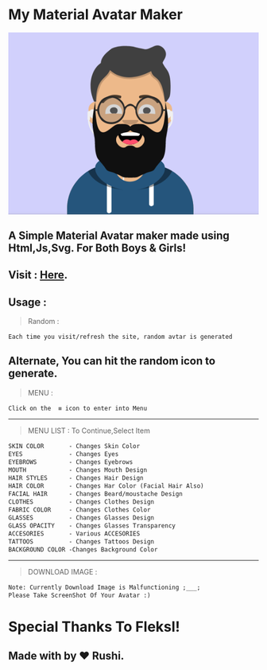 My Material Avatar Maker
========================
<img src="avatar.png" align="center" alt="Material Avatar" />

A Simple Material Avatar maker made using Html,Js,Svg.
For Both Boys & Girls!
----------------------

 Visit : [Here](https://rushiranpise.github.io/MyMAM/).
 ------
 
Usage :
------
> Random :
```shell
Each time you visit/refresh the site, random avtar is generated
```
Alternate, You can hit the random icon to generate.
---
> MENU :
```shell
Click on the  ≡ icon to enter into Menu
```
---
> MENU LIST : To Continue,Select Item
```shell
SKIN COLOR       - Changes Skin Color
EYES             - Changes Eyes
EYEBROWS         - Changes Eyebrows
MOUTH            - Changes Mouth Design
HAIR STYLES      - Changes Hair Design
HAIR COLOR       - Changes Har Color (Facial Hair Also)
FACIAL HAIR      - Changes Beard/moustache Design
CLOTHES          - Changes Clothes Design
FABRIC COLOR     - Changes Clothes Color
GLASSES          - Changes Glasses Design
GLASS OPACITY    - Changes Glasses Transparency 
ACCESORIES       - Various ACCESORIES
TATTOOS          - Changes Tattoos Design
BACKGROUND COLOR -Changes Background Color
```
---
> DOWNLOAD IMAGE :
```shell
Note: Currently Download Image is Malfunctioning ;___;
Please Take ScreenShot Of Your Avatar :)
```
Special Thanks To Fleksl!
========================
Made with by ❤️ Rushi.
-----------------------
